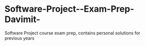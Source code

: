# Software-Project--Exam-Prep-Davimit-
Software Project course exam prep, contains personal solutions for previous years
